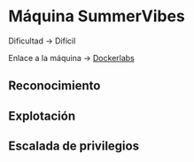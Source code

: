 # Máquina SummerVibes

Dificultad -> Difícil

Enlace a la máquina -> [Dockerlabs](https://dockerlabs.es/)

## Reconocimiento


## Explotación


## Escalada de privilegios


